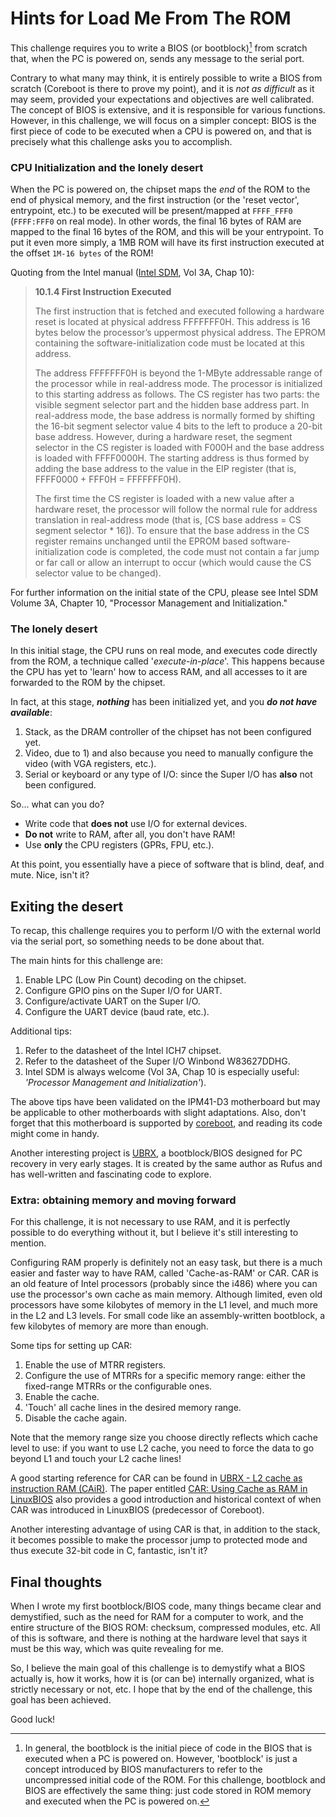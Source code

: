 # Hints for Load Me From The ROM

This challenge requires you to write a BIOS (or bootblock)[^bb] from scratch
that, when the PC is powered on, sends any message to the serial port.

Contrary to what many may think, it is entirely possible to write a BIOS from
scratch (Coreboot is there to prove my point), and it is _not as difficult_
as it may seem, provided your expectations and objectives are well
calibrated. The concept of BIOS is extensive, and it is responsible for
various functions. However, in this challenge, we will focus on a simpler
concept: BIOS is the first piece of code to be executed when a CPU is powered
on, and that is precisely what this challenge asks you to accomplish.

[^bb]: In general, the bootblock is the initial piece of code in the BIOS
that is executed when a PC is powered on. However, 'bootblock' is just a
concept introduced by BIOS manufacturers to refer to the uncompressed initial
code of the ROM. For this challenge, bootblock and BIOS are effectively the
same thing: just code stored in ROM memory and executed when the PC is
powered on.

### CPU Initialization and the lonely desert

When the PC is powered on, the chipset maps the _end_ of the ROM to the end
of physical memory, and the first instruction (or the 'reset vector',
entrypoint, etc.) to be executed will be present/mapped at `FFFF_FFF0`
(`FFFF:FFF0` on real mode). In other words, the final 16 bytes of RAM are
mapped to the final 16 bytes of the ROM, and this will be your entrypoint. To
put it even more simply, a 1MB ROM will have its first instruction executed
at the offset `1M-16 bytes` of the ROM!

Quoting from the Intel manual ([Intel SDM], Vol 3A, Chap 10):

> **10.1.4 First Instruction Executed**
>
> The first instruction that is fetched and executed following a hardware
reset is located at physical address FFFFFFF0H. This address is 16 bytes
below the processor’s uppermost physical address. The EPROM containing the
software-initialization code must be located at this address.
>
> The address FFFFFFF0H is beyond the 1-MByte addressable range of the
processor while in real-address mode. The processor is initialized to this
starting address as follows. The CS register has two parts: the visible
segment selector part and the hidden base address part. In real-address mode,
the base address is normally formed by shifting the 16-bit segment selector
value 4 bits to the left to produce a 20-bit base address. However, during a
hardware reset, the segment selector in the CS register is loaded with F000H
and the base address is loaded with FFFF0000H. The starting address is thus
formed by adding the base address to the value in the EIP register (that is,
FFFF0000 + FFF0H = FFFFFFF0H).
>
> The first time the CS register is loaded with a new value after a hardware
reset, the processor will follow the normal rule for address translation in
real-address mode (that is, [CS base address = CS segment selector * 16]). To
ensure that the base address in the CS register remains unchanged until the
EPROM based software-initialization code is completed, the code must not
contain a far jump or far call or allow an interrupt to occur (which would
cause the CS selector value to be changed).

For further information on the initial state of the CPU, please see Intel SDM
Volume 3A, Chapter 10, "Processor Management and Initialization."

### The lonely desert

In this initial stage, the CPU runs on real mode, and executes code directly
from the ROM, a technique called '_execute-in-place_'. This happens because
the CPU has yet to 'learn' how to access RAM, and all accesses to it are
forwarded to the ROM by the chipset.

In fact, at this stage, **_nothing_** has been initialized yet, and you **_do
not have available_**:

1. Stack, as the DRAM controller of the chipset has not been configured yet.
2. Video, due to 1) and also because you need to manually configure the video
(with VGA registers, etc.).
3. Serial or keyboard or any type of I/O: since the Super I/O has **also**
not been configured.

So... what can you do?
- Write code that **does not** use I/O for external devices.
- **Do not** write to RAM, after all, you don't have RAM!
- Use **only** the CPU registers (GPRs, FPU, etc.).

At this point, you essentially have a piece of software that is blind, deaf,
and mute. Nice, isn't it?

## Exiting the desert

To recap, this challenge requires you to perform I/O with the external world
via the serial port, so something needs to be done about that.

The main hints for this challenge are:
1. Enable LPC (Low Pin Count) decoding on the chipset.
2. Configure GPIO pins on the Super I/O for UART.
3. Configure/activate UART on the Super I/O.
4. Configure the UART device (baud rate, etc.).

Additional tips:
1. Refer to the datasheet of the Intel ICH7 chipset.
2. Refer to the datasheet of the Super I/O Winbond W83627DDHG.
3. Intel SDM is always welcome (Vol 3A, Chap 10 is especially useful:
_'Processor Management and Initialization'_).

The above tips have been validated on the IPM41-D3 motherboard but may be
applicable to other motherboards with slight adaptations. Also, don't forget
that this motherboard is supported by [coreboot], and reading its code might
come in handy.

Another interesting project is [UBRX], a bootblock/BIOS designed for PC
recovery in very early stages. It is created by the same author as Rufus and
has well-written and fascinating code to explore.

### Extra: obtaining memory and moving forward

For this challenge, it is not necessary to use RAM, and it is perfectly
possible to do everything without it, but I believe it's still interesting to
mention.

Configuring RAM properly is definitely not an easy task, but there is a much
easier and faster way to have RAM, called 'Cache-as-RAM' or CAR. CAR is an
old feature of Intel processors (probably since the i486) where you can use
the processor's own cache as main memory. Although limited, even old
processors have some kilobytes of memory in the L1 level, and much more in
the L2 and L3 levels. For small code like an assembly-written bootblock, a
few kilobytes of memory are more than enough.

Some tips for setting up CAR:
1. Enable the use of MTRR registers.
2. Configure the use of MTRRs for a specific memory range: either the
fixed-range MTRRs or the configurable ones.
3. Enable the cache.
4. 'Touch' all cache lines in the desired memory range.
5. Disable the cache again.

Note that the memory range size you choose directly reflects which cache
level to use: if you want to use L2 cache, you need to force the data to go
beyond L1 and touch your L2 cache lines!

A good starting reference for CAR can be found in [UBRX - L2 cache as
instruction RAM (CAiR)]. The paper entitled [CAR: Using Cache as RAM in
LinuxBIOS] also provides a good introduction and historical context of
when CAR was introduced in LinuxBIOS (predecessor of Coreboot).

Another interesting advantage of using CAR is that, in addition to the stack,
it becomes possible to make the processor jump to protected mode and thus
execute 32-bit code in C, fantastic, isn't it?

## Final thoughts

When I wrote my first bootblock/BIOS code, many things became clear and
demystified, such as the need for RAM for a computer to work, and the entire
structure of the BIOS ROM: checksum, compressed modules, etc. All of this is
software, and there is nothing at the hardware level that says it must be
this way, which was quite revealing for me.

So, I believe the main goal of this challenge is to demystify what a BIOS
actually is, how it works, how it is (or can be) internally organized, what
is strictly necessary or not, etc. I hope that by the end of the challenge,
this goal has been achieved.

Good luck!

<!-- External links -->
[CAR: Using Cache as RAM in LinuxBIOS]: https://www.coreboot.org/data/yhlu/cache_as_ram_lb_09142006.pdf
[coreboot]: https://github.com/coreboot/coreboot/tree/master/src/mainboard/intel/dg41wv
[Intel SDM]: https://www.intel.com/content/www/us/en/developer/articles/technical/intel-sdm.html
[UBRX - L2 cache as instruction RAM (CAiR)]: https://pete.akeo.ie/2011/08/ubrx-l2-cache-as-instruction-ram.html
[UBRX]: https://github.com/pbatard/ubrx